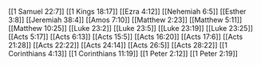 [[1 Samuel 22:7]]
[[1 Kings 18:17]]
[[Ezra 4:12]]
[[Nehemiah 6:5]]
[[Esther 3:8]]
[[Jeremiah 38:4]]
[[Amos 7:10]]
[[Matthew 2:23]]
[[Matthew 5:11]]
[[Matthew 10:25]]
[[Luke 23:2]]
[[Luke 23:5]]
[[Luke 23:19]]
[[Luke 23:25]]
[[Acts 5:17]]
[[Acts 6:13]]
[[Acts 15:5]]
[[Acts 16:20]]
[[Acts 17:6]]
[[Acts 21:28]]
[[Acts 22:22]]
[[Acts 24:14]]
[[Acts 26:5]]
[[Acts 28:22]]
[[1 Corinthians 4:13]]
[[1 Corinthians 11:19]]
[[1 Peter 2:12]]
[[1 Peter 2:19]]
